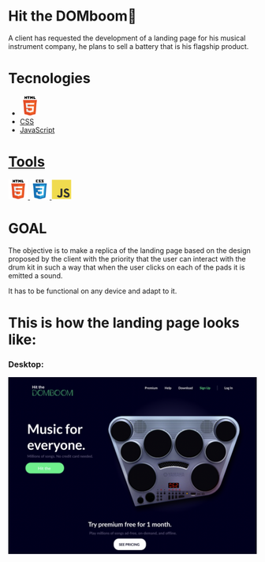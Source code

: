 # Hit the DOMboom🥁
A client has requested the development of a landing page for his musical instrument company, he plans to sell a battery that is his flagship product.

# Tecnologies
<ul>
  <li><img src="https://raw.githubusercontent.com/devicons/devicon/master/icons/html5/html5-original-wordmark.svg" alt="html5" width="40" height="40"/> </a> <a href="https://www.w3schools.com/css/" target="_blank" rel="noreferrer"></li>
  <li>CSS</li>
  <li>JavaScript</li>
</ul>

# Tools
<img src="https://raw.githubusercontent.com/devicons/devicon/master/icons/html5/html5-original-wordmark.svg" alt="html5" width="40" height="40"/> </a> <a href="https://www.w3schools.com/css/" target="_blank" rel="noreferrer"> <img src="https://raw.githubusercontent.com/devicons/devicon/master/icons/css3/css3-original-wordmark.svg" alt="css3" width="40" height="40"/> </a> <a href="https://developer.mozilla.org/en-US/docs/Web/JavaScript" target="_blank" rel="noreferrer"> <img src="https://raw.githubusercontent.com/devicons/devicon/master/icons/javascript/javascript-original.svg" alt="javascript" width="40" height="40"/> </a>

# GOAL
The objective is to make a replica of the landing page based on the design proposed by the client with the priority that the user can interact with the drum kit in such a way that when the user clicks on each of the pads it is emitted a sound.

It has to be functional on any device and adapt to it.

# This is how the landing page looks like:
### Desktop:
![Desktop_Image](templates/desktop-version.png)
